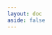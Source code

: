 ```yaml
---
layout: doc
aside: false
---
```


<script setup>
import BubblyButtons from '../support/component/button/BubblyButtons.vue';
</script>
<BubblyButtons />
